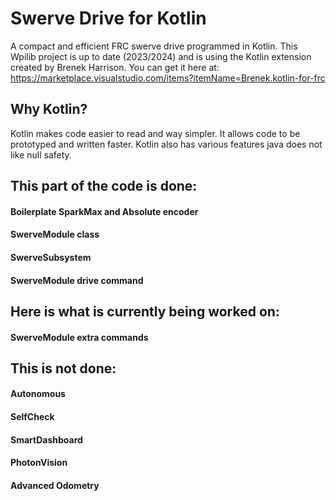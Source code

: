 # Swerve Drive for Kotlin
A compact and efficient FRC swerve drive programmed in Kotlin. This
Wpilib project is up to date (2023/2024) and is using the Kotlin extension created 
by Brenek Harrison. You can get it here at: https://marketplace.visualstudio.com/items?itemName=Brenek.kotlin-for-frc

## Why Kotlin?
Kotlin makes code easier to read and way simpler. It allows 
code to be prototyped and written faster. Kotlin also has
various features java does not like null safety.

## This part of the code is done:
#### Boilerplate SparkMax and Absolute encoder
#### SwerveModule class
#### SwerveSubsystem
#### SwerveModule drive command

## Here is what is currently being worked on:
#### SwerveModule extra commands

## This is not done:
#### Autonomous
#### SelfCheck
#### SmartDashboard
#### PhotonVision
#### Advanced Odometry
